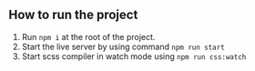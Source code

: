 ## How to run the project

1. Run `npm i` at the root of the project.
2. Start the live server by using command `npm run start`
3. Start scss compiler in watch mode using `npm run css:watch`